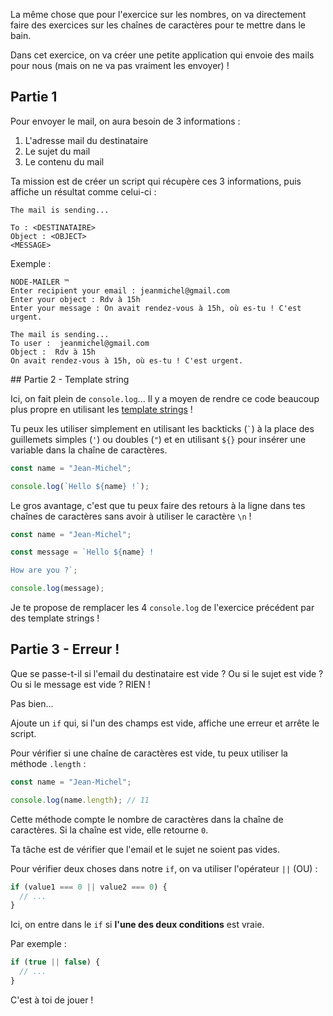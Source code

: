 La même chose que pour l'exercice sur les nombres, on va directement faire des exercices sur les chaînes de caractères pour te mettre dans le bain.

Dans cet exercice, on va créer une petite application qui envoie des mails pour nous (mais on ne va pas vraiment les envoyer) !

## Partie 1

Pour envoyer le mail, on aura besoin de 3 informations :

1. L'adresse mail du destinataire
2. Le sujet du mail
3. Le contenu du mail

Ta mission est de créer un script qui récupère ces 3 informations, puis affiche un résultat comme celui-ci :

```
The mail is sending...

To : <DESTINATAIRE>
Object : <OBJECT>
<MESSAGE>
```

Exemple :

```
NODE-MAILER ™️
Enter recipient your email : jeanmichel@gmail.com
Enter your object : Rdv à 15h
Enter your message : On avait rendez-vous à 15h, où es-tu ! C'est urgent.

The mail is sending...
To user :  jeanmichel@gmail.com
Object :  Rdv à 15h
On avait rendez-vous à 15h, où es-tu ! C'est urgent.
```

## Partie 2 - Template string

Ici, on fait plein de `console.log`... Il y a moyen de rendre ce code beaucoup plus propre en utilisant les [template strings](https://developer.mozilla.org/en-US/docs/Web/JavaScript/Reference/Template_literals) !

Tu peux les utiliser simplement en utilisant les backticks (`` ` ``) à la place des guillemets simples (`'`) ou doubles (`"`) et en utilisant `${}` pour insérer une variable dans la chaîne de caractères.

```js
const name = "Jean-Michel";

console.log(`Hello ${name} !`);
```

Le gros avantage, c'est que tu peux faire des retours à la ligne dans tes chaînes de caractères sans avoir à utiliser le caractère `\n` !

```js
const name = "Jean-Michel";

const message = `Hello ${name} !

How are you ?`;

console.log(message);
```

Je te propose de remplacer les 4 `console.log` de l'exercice précédent par des template strings !

## Partie 3 - Erreur !

Que se passe-t-il si l'email du destinataire est vide ? Ou si le sujet est vide ? Ou si le message est vide ? RIEN !

Pas bien...

Ajoute un `if` qui, si l'un des champs est vide, affiche une erreur et arrête le script.

Pour vérifier si une chaîne de caractères est vide, tu peux utiliser la méthode `.length` :

```js
const name = "Jean-Michel";

console.log(name.length); // 11
```

Cette méthode compte le nombre de caractères dans la chaîne de caractères. Si la chaîne est vide, elle retourne `0`.

Ta tâche est de vérifier que l'email et le sujet ne soient pas vides.

Pour vérifier deux choses dans notre `if`, on va utiliser l'opérateur `||` (OU) :

```js
if (value1 === 0 || value2 === 0) {
  // ...
}
```

Ici, on entre dans le `if` si **l'une des deux conditions** est vraie.

Par exemple :

```js
if (true || false) {
  // ...
}
```

C'est à toi de jouer !
